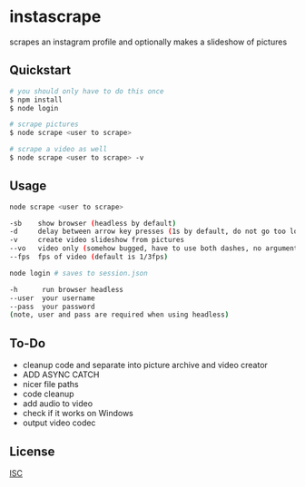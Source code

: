# instascrape

scrapes an instagram profile and optionally makes a slideshow of pictures

## Quickstart

```bash
# you should only have to do this once
$ npm install
$ node login

# scrape pictures
$ node scrape <user to scrape>

# scrape a video as well
$ node scrape <user to scrape> -v
```

## Usage

```bash
node scrape <user to scrape>

-sb    show browser (headless by default)
-d     delay between arrow key presses (1s by default, do not go too low)
-v     create video slideshow from pictures
--vo   video only (somehow bugged, have to use both dashes, no argument)
--fps  fps of video (default is 1/3fps)
```

```bash
node login # saves to session.json

-h      run browser headless
--user  your username
--pass  your password
(note, user and pass are required when using headless)
```

## To-Do
- cleanup code and separate into picture archive and video creator
- ADD ASYNC CATCH
- nicer file paths
- code cleanup
- add audio to video
- check if it works on Windows
- output video codec

## License
[ISC](https://opensource.org/licenses/ISC)
